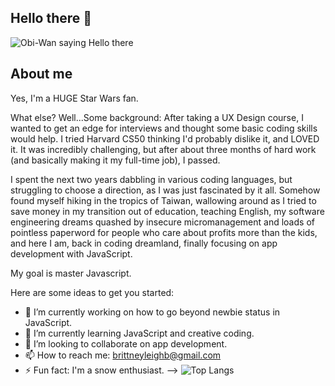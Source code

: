 ## Hello there 👋
![Obi-Wan saying Hello there](https://i.giphy.com/media/v1.Y2lkPTc5MGI3NjExanJ5aHR5ZmxhaDkwMmM5d2swNnA2ODM3YWZ3NGVhbnF4Z285bDluYSZlcD12MV9pbnRlcm5hbF9naWZfYnlfaWQmY3Q9Zw/BjCWlikTDTN4a8EU0b/giphy.gif)
## About me
Yes, I'm a HUGE Star Wars fan.

What else? Well...Some background: After taking a UX Design course,  I wanted to get an edge for interviews and thought some basic coding skills would help. I tried Harvard CS50 thinking I'd probably dislike it, and LOVED it. It was incredibly challenging, but after about three months of hard work (and basically making it my full-time job), I passed.

I spent the next two years dabbling in various coding languages, but struggling to choose a direction, as I was just fascinated by it all. Somehow found myself hiking in the tropics of Taiwan, wallowing around as I tried to save money in my transition out of education, teaching English, my software engineering dreams quashed by insecure micromanagement and loads of pointless paperword for people who care about profits more than the kids, and here I am, back in coding dreamland, finally focusing on app development with JavaScript.

My goal is master Javascript.

Here are some ideas to get you started:

- 🔭 I’m currently working on how to go beyond newbie status in JavaScript.
- 🌱 I’m currently learning JavaScript and creative coding.
- 👯 I’m looking to collaborate on app development.
- 📫 How to reach me: brittneyleighb@gmail.com
- ⚡ Fun fact: I'm a snow enthusiast.
-->
![Top Langs](https://github-readme-stats.vercel.app/api/top-langs/?username=brittneyleighb&theme=catppuccin_mocha)
